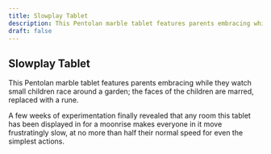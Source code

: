 ```yaml
---
title: Slowplay Tablet
description: This Pentolan marble tablet features parents embracing while they watch small children race around a garden; the faces of the children are marred, replaced with a rune....
draft: false
---
```


## Slowplay Tablet

This Pentolan marble tablet features parents embracing while they watch small children race around a garden; the faces of the children are marred, replaced with a rune.

A few weeks of experimentation finally revealed that any room this tablet has been displayed in for a moonrise makes everyone in it move frustratingly slow, at no more than half their normal speed for even the simplest actions.
